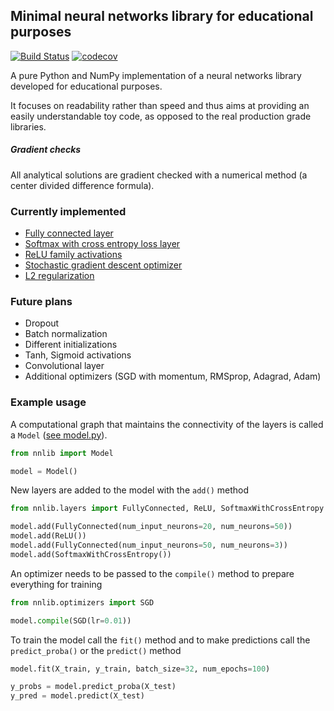 ## Minimal neural networks library for educational purposes
[![Build Status](https://travis-ci.org/inejc/nnlib.svg?branch=master)](https://travis-ci.org/inejc/nnlib)
[![codecov](https://codecov.io/gh/inejc/nnlib/branch/master/graph/badge.svg)](https://codecov.io/gh/inejc/nnlib)

A pure Python and NumPy implementation of a neural networks library developed for educational purposes.

It focuses on readability rather than speed and thus aims at providing an easily understandable toy code, as opposed to the real production grade libraries.

##### Gradient checks
All analytical solutions are gradient checked with a numerical method (a center divided difference formula).

### Currently implemented
* [Fully connected layer](nnlib/layers/fully_connected.py)
* [Softmax with cross entropy loss layer](nnlib/layers/softmax.py)
* [ReLU family activations](nnlib/layers/relu.py)
* [Stochastic gradient descent optimizer](nnlib/optimizers/sgd.py)
* [L2 regularization](nnlib/regularizers.py)

### Future plans
* Dropout
* Batch normalization
* Different initializations
* Tanh, Sigmoid activations
* Convolutional layer
* Additional optimizers (SGD with momentum, RMSprop, Adagrad, Adam)

### Example usage
A computational graph that maintains the connectivity of the layers is called a `Model` ([see model.py](nnlib/model.py)).
```python
from nnlib import Model

model = Model()
```
New layers are added to the model with the `add()` method
```python
from nnlib.layers import FullyConnected, ReLU, SoftmaxWithCrossEntropy

model.add(FullyConnected(num_input_neurons=20, num_neurons=50))
model.add(ReLU())
model.add(FullyConnected(num_input_neurons=50, num_neurons=3))
model.add(SoftmaxWithCrossEntropy())
```
An optimizer needs to be passed to the `compile()` method to prepare everything for training
```python
from nnlib.optimizers import SGD

model.compile(SGD(lr=0.01))
```
To train the model call the `fit()` method and to make predictions call the `predict_proba()` or the `predict()` method
```python
model.fit(X_train, y_train, batch_size=32, num_epochs=100)

y_probs = model.predict_proba(X_test)
y_pred = model.predict(X_test)
```
